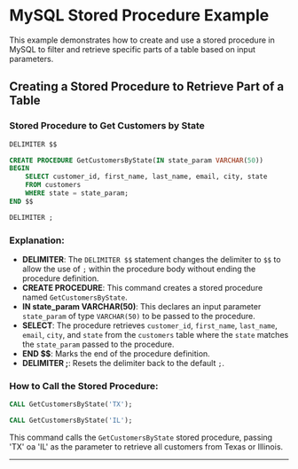 # MySQL Stored Procedure Example

This example demonstrates how to create and use a stored procedure in MySQL to filter and retrieve specific parts of a table based on input parameters.

## Creating a Stored Procedure to Retrieve Part of a Table

### Stored Procedure to Get Customers by State

```sql
DELIMITER $$

CREATE PROCEDURE GetCustomersByState(IN state_param VARCHAR(50))
BEGIN
    SELECT customer_id, first_name, last_name, email, city, state
    FROM customers
    WHERE state = state_param;
END $$

DELIMITER ;
```

### Explanation:

- **DELIMITER**: The `DELIMITER $$` statement changes the delimiter to `$$` to allow the use of `;` within the procedure body without ending the procedure definition.
- **CREATE PROCEDURE**: This command creates a stored procedure named `GetCustomersByState`.
- **IN state_param VARCHAR(50)**: This declares an input parameter `state_param` of type `VARCHAR(50)` to be passed to the procedure.
- **SELECT**: The procedure retrieves `customer_id`, `first_name`, `last_name`, `email`, `city`, and `state` from the `customers` table where the `state` matches the `state_param` passed to the procedure.
- **END $$**: Marks the end of the procedure definition.
- **DELIMITER ;**: Resets the delimiter back to the default `;`.

### How to Call the Stored Procedure:

```sql
CALL GetCustomersByState('TX');

CALL GetCustomersByState('IL');
```

This command calls the `GetCustomersByState` stored procedure, passing 'TX' oa 'IL' as the parameter to retrieve all customers from Texas or Illinois.

---
